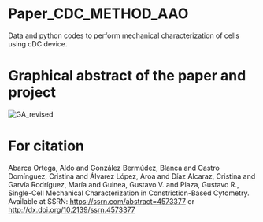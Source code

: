 # Paper_CDC_METHOD_AAO
 Data and python codes to perform mechanical characterization of cells using cDC device.

# Graphical abstract of the paper and project

![GA_revised](https://github.com/abarcaortega/Paper_CDC_METHOD/assets/46452875/dc1abe7b-b2ca-431f-a0a4-dfcceac655dd)


# For citation

Abarca Ortega, Aldo and González Bermúdez, Blanca and Castro Domínguez, Cristina and Álvarez López, Aroa and Díaz Alcaraz, Cristina and Garvía Rodríguez, María and Guinea, Gustavo V. and Plaza, Gustavo R., Single-Cell Mechanical Characterization in Constriction-Based Cytometry. Available at SSRN: https://ssrn.com/abstract=4573377 or http://dx.doi.org/10.2139/ssrn.4573377
